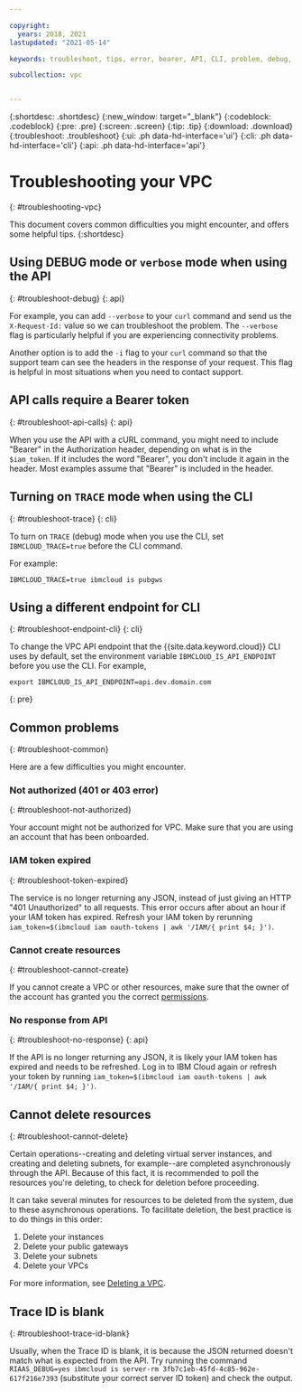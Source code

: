 ```yaml
---

copyright:
  years: 2018, 2021
lastupdated: "2021-05-14"

keywords: troubleshoot, tips, error, bearer, API, CLI, problem, debug, token, trace

subcollection: vpc


---
```


{:shortdesc: .shortdesc}
{:new_window: target="_blank"}
{:codeblock: .codeblock}
{:pre: .pre}
{:screen: .screen}
{:tip: .tip}
{:download: .download}
{:troubleshoot: .troubleshoot}
{:ui: .ph data-hd-interface='ui'}
{:cli: .ph data-hd-interface='cli'}
{:api: .ph data-hd-interface='api'}

# Troubleshooting your VPC
{: #troubleshooting-vpc}

This document covers common difficulties you might encounter, and offers some helpful tips.
{:shortdesc}


## Using DEBUG mode or `verbose` mode when using the API
{: #troubleshoot-debug}
{: api}

For example, you can add `--verbose` to your `curl` command and send us the `X-Request-Id:` value so we can troubleshoot the problem. The `--verbose` flag is particularly helpful if you are experiencing connectivity problems.

Another option is to add the `-i` flag to your `curl` command so that the support team can see the headers in the response of your request. This flag is helpful in most situations when you need to contact support.

## API calls require a Bearer token
{: #troubleshoot-api-calls}
{: api}

When you use the API with a cURL command, you might need to include "Bearer" in the Authorization header, depending on what is in the `$iam_token`. If it includes the word "Bearer", you don't include it again in the header. Most examples assume that "Bearer" is included in the header.


## Turning on `TRACE` mode when using the CLI
{: #troubleshoot-trace}
{: cli}

To turn on `TRACE` (debug) mode when you use the CLI, set `IBMCLOUD_TRACE=true` before the CLI command.

For example:

 ```
IBMCLOUD_TRACE=true ibmcloud is pubgws
```

## Using a different endpoint for CLI
{: #troubleshoot-endpoint-cli}
{: cli}

To change the VPC API endpoint that the {{site.data.keyword.cloud}} CLI uses by default, set the environment variable `IBMCLOUD_IS_API_ENDPOINT` before you use the CLI. For example,

```
export IBMCLOUD_IS_API_ENDPOINT=api.dev.domain.com
```
{: pre}


## Common problems
{: #troubleshoot-common}

Here are a few difficulties you might encounter.

### Not authorized (401 or 403 error)
{: #troubleshoot-not-authorized}

Your account might not be authorized for VPC. Make sure that you are using an account that has been onboarded. 

### IAM token expired
{: #troubleshoot-token-expired}

The service is no longer returning any JSON, instead of just giving an HTTP "401 Unauthorized" to all requests. This error occurs after about an hour if your IAM token has expired. Refresh your IAM token by rerunning `iam_token=$(ibmcloud iam oauth-tokens | awk '/IAM/{ print $4; }')`.

### Cannot create resources
{: #troubleshoot-cannot-create}

If you cannot create a VPC or other resources, make sure that the owner of the account has granted you the correct [permissions](/docs/vpc?topic=vpc-managing-user-permissions-for-vpc-resources#managing-user-permissions-for-vpc-resources).

### No response from API
{: #troubleshoot-no-response}
{: api}

If the API is no longer returning any JSON, it is likely your IAM token has expired and needs to be refreshed. Log in to IBM Cloud again or refresh your token by running `iam_token=$(ibmcloud iam oauth-tokens | awk '/IAM/{ print $4; }')`.


## Cannot delete resources
{: #troubleshoot-cannot-delete}

Certain operations--creating and deleting virtual server instances, and creating and deleting subnets, for example--are completed asynchronously through the API. Because of this fact, it is recommended to poll the resources you're deleting, to check for deletion before proceeding. 

It can take several minutes for resources to be deleted from the system, due to these asynchronous operations. To facilitate deletion, the best practice is to do things in this order:

1. Delete your instances
2. Delete your public gateways
3. Delete your subnets
4. Delete your VPCs

For more information, see [Deleting a VPC](/docs/vpc?topic=vpc-deleting).
## Trace ID is blank
{: #troubleshoot-trace-id-blank}

Usually, when the Trace ID is blank, it is because the JSON returned doesn't match what is expected from the API. Try running the command `RIAAS_DEBUG=yes ibmcloud is server-rm 3fb7c1eb-45fd-4c85-962e-617f216e7393` (substitute your correct server ID token) and check the output.
